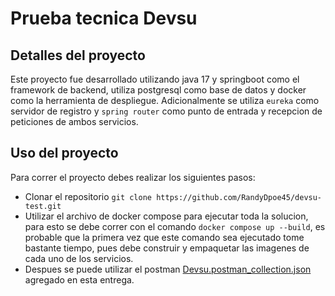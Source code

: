 # Prueba tecnica Devsu

## Detalles del proyecto
Este proyecto fue desarrollado utilizando java 17 y springboot como el framework de backend, utiliza postgresql como base de datos y docker como la herramienta de despliegue.
Adicionalmente se utiliza `eureka` como servidor de registro y `spring router` como punto de entrada y recepcion de peticiones de ambos servicios.
## Uso del proyecto
Para correr el proyecto debes realizar los siguientes pasos:
* Clonar el repositorio `git clone https://github.com/RandyDpoe45/devsu-test.git`
* Utilizar el archivo de docker compose para ejecutar toda la solucion, para esto se debe correr con el comando `docker compose up --build`, es probable que la primera vez que este comando sea ejecutado tome bastante tiempo, pues debe construir y empaquetar las imagenes de cada uno de los servicios.
* Despues se puede utilizar el postman [Devsu.postman_collection.json](Devsu.postman_collection.json) agregado en esta entrega.